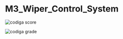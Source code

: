 # M3_Wiper_Control_System

![codiga score](https://api.codiga.io/project/33402/score/svg)

![codiga grade](https://api.codiga.io/project/33402/status/svg)
